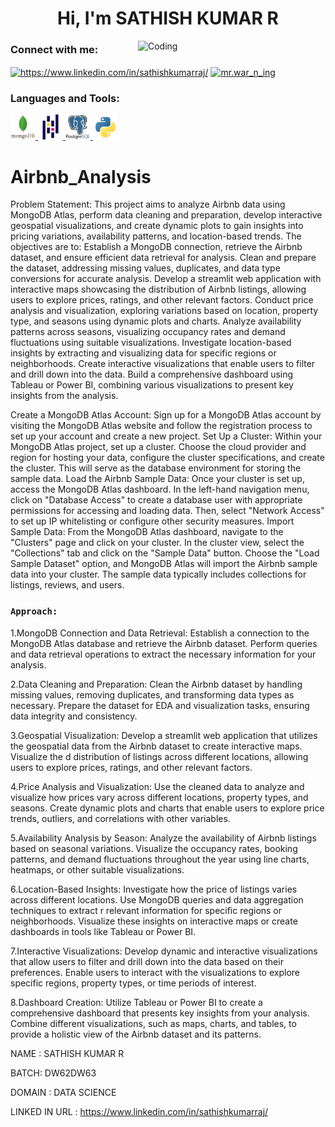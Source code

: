 <h1 align="center">Hi, I'm SATHISH KUMAR R</h1>
<img align="right" alt="Coding" width="300" src="https://i.pinimg.com/originals/22/ec/a5/22eca5279938be421a59912912ee8458.gif">

<h3 align="left">Connect with me:</h3>
<p align="left">
<a href="https://linkedin.com/in/https://www.linkedin.com/in/tirumal-s/" target="blank"><img align="center" src="https://raw.githubusercontent.com/rahuldkjain/github-profile-readme-generator/master/src/images/icons/Social/linked-in-alt.svg" alt="https://www.linkedin.com/in/sathishkumarraj/" height="30" width="40" /></a>
<a href="https://www.instagram.com/rajendsathish_sk/?hl=en" target="blank"><img align="center" src="https://raw.githubusercontent.com/rahuldkjain/github-profile-readme-generator/master/src/images/icons/Social/instagram.svg" alt="mr.war_n_ing" height="30" width="40" /></a>
</p>

<h3 align="left">Languages and Tools:</h3>
<p align="left"> <a href="https://www.mongodb.com/" target="_blank" rel="noreferrer"> <img src="https://raw.githubusercontent.com/devicons/devicon/master/icons/mongodb/mongodb-original-wordmark.svg" alt="mongodb" width="40" height="40"/> </a> <a href="https://pandas.pydata.org/" target="_blank" rel="noreferrer"> <img src="https://raw.githubusercontent.com/devicons/devicon/2ae2a900d2f041da66e950e4d48052658d850630/icons/pandas/pandas-original.svg" alt="pandas" width="40" height="40"/> </a> <a href="https://www.postgresql.org" target="_blank" rel="noreferrer"> <img src="https://raw.githubusercontent.com/devicons/devicon/master/icons/postgresql/postgresql-original-wordmark.svg" alt="postgresql" width="40" height="40"/> </a> <a href="https://www.python.org" target="_blank" rel="noreferrer"> <img src="https://raw.githubusercontent.com/devicons/devicon/master/icons/python/python-original.svg" alt="python" width="40" height="40"/> </a> </p>




# Airbnb_Analysis

Problem Statement: This project aims to analyze Airbnb data using MongoDB Atlas, perform data cleaning and preparation, develop interactive geospatial visualizations, and create dynamic plots to gain insights into pricing variations, availability patterns, and location-based trends. The objectives are to: Establish a MongoDB connection, retrieve the Airbnb dataset, and ensure efficient data retrieval for analysis. Clean and prepare the dataset, addressing missing values, duplicates, and data type conversions for accurate analysis. Develop a streamlit web application with interactive maps showcasing the distribution of Airbnb listings, allowing users to explore prices, ratings, and other relevant factors. Conduct price analysis and visualization, exploring variations based on location, property type, and seasons using dynamic plots and charts. Analyze availability patterns across seasons, visualizing occupancy rates and demand fluctuations using suitable visualizations. Investigate location-based insights by extracting and visualizing data for specific regions or neighborhoods. Create interactive visualizations that enable users to filter and drill down into the data. Build a comprehensive dashboard using Tableau or Power BI, combining various visualizations to present key insights from the analysis.

Create a MongoDB Atlas Account: Sign up for a MongoDB Atlas account by visiting the MongoDB Atlas website and follow the registration process to set up your account and create a new project. Set Up a Cluster: Within your MongoDB Atlas project, set up a cluster. Choose the cloud provider and region for hosting your data, configure the cluster specifications, and create the cluster. This will serve as the database environment for storing the sample data. Load the Airbnb Sample Data: Once your cluster is set up, access the MongoDB Atlas dashboard. In the left-hand navigation menu, click on "Database Access" to create a database user with appropriate permissions for accessing and loading data. Then, select "Network Access" to set up IP whitelisting or configure other security measures. Import Sample Data: From the MongoDB Atlas dashboard, navigate to the "Clusters" page and click on your cluster. In the cluster view, select the "Collections" tab and click on the "Sample Data" button. Choose the "Load Sample Dataset" option, and MongoDB Atlas will import the Airbnb sample data into your cluster. The sample data typically includes collections for listings, reviews, and users.

### `Approach:`

1.MongoDB Connection and Data Retrieval: Establish a connection to the MongoDB Atlas database and retrieve the Airbnb dataset. Perform queries and data retrieval              operations to extract the necessary information for your analysis.

2.Data Cleaning and Preparation: Clean the Airbnb dataset by handling missing values, removing duplicates, and transforming data types as necessary. Prepare the               dataset for EDA and visualization tasks, ensuring data integrity and consistency.

3.Geospatial Visualization: Develop a streamlit web application that utilizes the geospatial data from the Airbnb dataset to create interactive maps. Visualize the d          distribution of listings across different locations, allowing users to explore prices, ratings, and other relevant factors.

4.Price Analysis and Visualization: Use the cleaned data to analyze and visualize how prices vary across different locations, property types, and seasons. Create              dynamic plots and charts that enable users to explore price trends, outliers, and correlations with other variables.

5.Availability Analysis by Season: Analyze the availability of Airbnb listings based on seasonal variations. Visualize the occupancy rates, booking patterns, and              demand fluctuations throughout the year using line charts, heatmaps, or other suitable visualizations.

6.Location-Based Insights: Investigate how the price of listings varies across different locations. Use MongoDB queries and data aggregation techniques to extract    r        relevant  information for specific regions or neighborhoods. Visualize these insights on interactive maps or create dashboards in tools like Tableau or Power BI.

7.Interactive Visualizations: Develop dynamic and interactive visualizations that allow users to filter and drill down into the data based on their preferences. Enable        users to interact with the visualizations to explore specific regions, property types, or time periods of interest.

8.Dashboard Creation: Utilize Tableau or Power BI to create a comprehensive dashboard that presents key insights from your analysis. Combine different visualizations,         such as maps, charts, and tables, to provide a holistic view of the Airbnb dataset and its patterns.

NAME : SATHISH KUMAR R

BATCH: DW62DW63

DOMAIN : DATA SCIENCE

LINKED IN URL : https://www.linkedin.com/in/sathishkumarraj/
